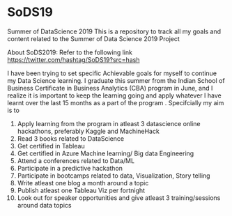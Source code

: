 # SoDS19
Summer of DataScience 2019
This is a repository to track all my goals and content related to the Summer of Data Science 2019 Project

About SoDS2019: Refer to the following link https://twitter.com/hashtag/SoDS19?src=hash

I have been trying to set specific Achievable goals for myself to continue my Data Science learning. I graduate this summer from the Indian School of Business Certificate in Business Analytics (CBA) program in June, and I realize it is important to keep the learning going and apply whatever I have learnt over the last 15 months as a part of the program . Specifcially my aim is to

1. Apply learning from the program in atleast 3 datascience online hackathons, preferably Kaggle and MachineHack
2. Read 3 books related to DataScience
3. Get certified in Tableau
4. Get certified in Azure Machine learning/ Big data Engineering
5. Attend a conferences related to Data/ML
6. Participate in a predictive hackathon
7. Participate in bootcamps related to data, Visualization, Story telling
8. Write atleast one blog a month around a topic
9. Publish atleast one Tableau Viz per fortnight
10. Look out for speaker opportunities and give atleast 3 training/sessions around data topics
